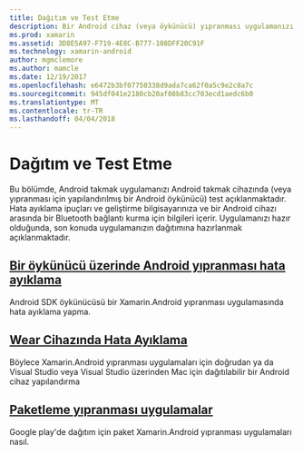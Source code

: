 ```yaml
---
title: Dağıtım ve Test Etme
description: Bir Android cihaz (veya öykünücü) yıpranması uygulamanızı test etme ve dağıtım için hazırlamak nasıl.
ms.prod: xamarin
ms.assetid: 3D8E5A97-F719-4E8C-B777-108DFF20C91F
ms.technology: xamarin-android
author: mgmclemore
ms.author: mamcle
ms.date: 12/19/2017
ms.openlocfilehash: e6472b3bf07750338d9ada7ca62f0a5c9e2c8a7c
ms.sourcegitcommit: 945df041e2180cb20af08b83cc703ecd1aedc6b0
ms.translationtype: MT
ms.contentlocale: tr-TR
ms.lasthandoff: 04/04/2018
---
```

# <a name="deployment-and-testing"></a>Dağıtım ve Test Etme

Bu bölümde, Android takmak uygulamanızı Android takmak cihazında (veya yıpranması için yapılandırılmış bir Android öykünücü) test açıklanmaktadır. Hata ayıklama ipuçları ve geliştirme bilgisayarınıza ve bir Android cihazı arasında bir Bluetooth bağlantı kurma için bilgileri içerir.
Uygulamanızı hazır olduğunda, son konuda uygulamanızın dağıtımına hazırlanmak açıklanmaktadır.

## <a name="debug-android-wear-on-an-emulatorandroidweardeploy-testdebug-on-emulatormd"></a>[Bir öykünücü üzerinde Android yıpranması hata ayıklama](~/android/wear/deploy-test/debug-on-emulator.md)

Android SDK öykünücüsü bir Xamarin.Android yıpranması uygulamasında hata ayıklama yapma.

## <a name="debug-on-a-wear-deviceandroidweardeploy-testdebug-on-devicemd"></a>[Wear Cihazında Hata Ayıklama](~/android/wear/deploy-test/debug-on-device.md)

Böylece Xamarin.Android yıpranması uygulamaları için doğrudan ya da Visual Studio veya Visual Studio üzerinden Mac için dağıtılabilir bir Android cihaz yapılandırma

##  <a name="packaging-wear-appsandroidweardeploy-testpackagingmd"></a>[Paketleme yıpranması uygulamalar](~/android/wear/deploy-test/packaging.md)

Google play'de dağıtım için paket Xamarin.Android yıpranması uygulamaları nasıl.

